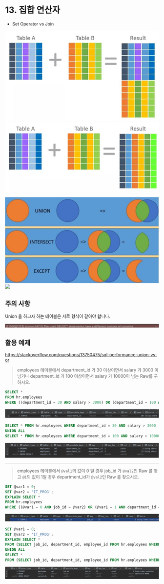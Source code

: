 # 13. 집합 연산자

- Set Operator vs Join

![](./image/VisualDepictionOfUnion.jpg)
![](./image/VisualDepictionOfJoin.jpg)

![](./image/UNION_DIAGRAM.jpg)
![](./image/UNION_VS_UNION_ALL.jpg)

## 주의 사항

Union 을 하고자 하는 테이블은 서로 형식이 같아야 합니다.

![](./image/UNION_ERROR.png)

## 활용 예제

https://stackoverflow.com/questions/13750475/sql-performance-union-vs-or

> employees 테이블에서 department_id 가 30 이상이면서 salary 가 3000 이 넘거나 department_id 가 100 이상이면서 salary 가 10000이 넘는 Raw를 구하시오.

```sql
SELECT *
FROM hr.employees
WHERE ((department_id = 30 AND salary > 3000) OR (department_id = 100 AND salary > 10000));
```

![](./image/NOT_UNION_QUERY_EXPLAN_1.png)

```sql
SELECT * FROM hr.employees WHERE department_id = 30 AND salary > 3000
UNION ALL
SELECT * FROM hr.employees WHERE department_id = 100 AND salary > 10000;
```

![](./image/UNION_QUERY_EXPLAN_1.png)

---

> employees 테이블에서 `@val1`의 값이 0 일 경우 job_id 가 `@val2`인 Raw 를 찾고 `@1`의 값이 1일 경우 department_id가 `@val2`인 Raw 를 찾으시오.

```sql
SET @var1 = 0;
SET @var2 = 'IT_PROG';
EXPLAIN SELECT *
FROM hr.employees
WHERE ((@var1 = 0 AND job_id = @var2) OR (@var1 = 1 AND department_id = @var2));
```

![](./image/NOT_UNION_QUERY_EXPLAN_2.png)

```sql
SET @var1 = 0;
SET @var2 = 'IT_PROG';
EXPLAIN SELECT *
FROM (SELECT job_id, department_id, employee_id FROM hr.employees WHERE @var1 = 0 AND job_id = @var2) AA
UNION ALL
SELECT *
FROM (SELECT job_id, department_id, employee_id FROM hr.employees WHERE @var1 = 1 AND department_id = @var2) BB;
```

![](./image/UNION_QUERY_EXPLAN_2.png)
